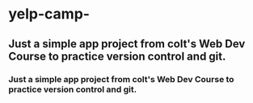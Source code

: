 # yelp-camp-


## Just a simple app project from colt's Web Dev Course to practice version control and git.

### Just a simple app project from colt's Web Dev Course to practice version control and git.
